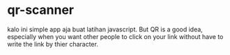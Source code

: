 # qr-scanner
kalo ini simple app aja buat latihan javascript. But QR is a good idea, especially when you want other people to click on your link without have to write the link by thier character.
